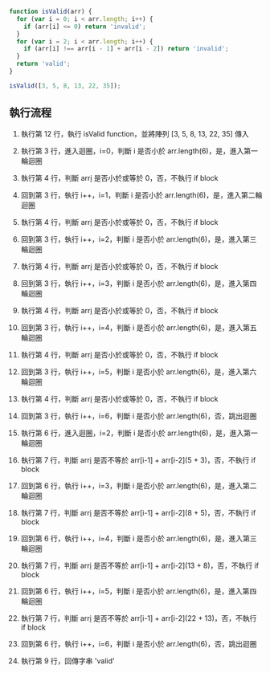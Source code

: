 ```js
function isValid(arr) {
  for (var i = 0; i < arr.length; i++) {
    if (arr[i] <= 0) return 'invalid';
  }
  for (var i = 2; i < arr.length; i++) {
    if (arr[i] !== arr[i - 1] + arr[i - 2]) return 'invalid';
  }
  return 'valid';
}

isValid([3, 5, 8, 13, 22, 35]);
```

## 執行流程

1. 執行第 12 行，執行 isValid function，並將陣列 [3, 5, 8, 13, 22, 35] 傳入

2. 執行第 3 行，進入迴圈，i=0，判斷 i 是否小於 arr.length(6)，是，進入第一輪迴圈
3. 執行第 4 行，判斷 arr[i](3) 是否小於或等於 0，否，不執行 if block

4. 回到第 3 行，執行 i++，i=1，判斷 i 是否小於 arr.length(6)，是，進入第二輪迴圈
5. 執行第 4 行，判斷 arr[i](5) 是否小於或等於 0，否，不執行 if block

6. 回到第 3 行，執行 i++，i=2，判斷 i 是否小於 arr.length(6)，是，進入第三輪迴圈
7. 執行第 4 行，判斷 arr[i](8) 是否小於或等於 0，否，不執行 if block

8. 回到第 3 行，執行 i++，i=3，判斷 i 是否小於 arr.length(6)，是，進入第四輪迴圈
9. 執行第 4 行，判斷 arr[i](13) 是否小於或等於 0，否，不執行 if block

10. 回到第 3 行，執行 i++，i=4，判斷 i 是否小於 arr.length(6)，是，進入第五輪迴圈
11. 執行第 4 行，判斷 arr[i](22) 是否小於或等於 0，否，不執行 if block

12. 回到第 3 行，執行 i++，i=5，判斷 i 是否小於 arr.length(6)，是，進入第六輪迴圈
13. 執行第 4 行，判斷 arr[i](35) 是否小於或等於 0，否，不執行 if block

14. 回到第 3 行，執行 i++，i=6，判斷 i 是否小於 arr.length(6)，否，跳出迴圈

15. 執行第 6 行，進入迴圈，i=2，判斷 i 是否小於 arr.length(6)，是，進入第一輪迴圈
16. 執行第 7 行，判斷 arr[i](8) 是否不等於 arr[i-1] + arr[i-2](5 + 3)，否，不執行 if block

17. 回到第 6 行，執行 i++，i=3，判斷 i 是否小於 arr.length(6)，是，進入第二輪迴圈
18. 執行第 7 行，判斷 arr[i](13) 是否不等於 arr[i-1] + arr[i-2](8 + 5)，否，不執行 if block

19. 回到第 6 行，執行 i++，i=4，判斷 i 是否小於 arr.length(6)，是，進入第三輪迴圈
20. 執行第 7 行，判斷 arr[i](22) 是否不等於 arr[i-1] + arr[i-2](13 + 8)，否，不執行 if block

21. 回到第 6 行，執行 i++，i=5，判斷 i 是否小於 arr.length(6)，是，進入第四輪迴圈
22. 執行第 7 行，判斷 arr[i](35) 是否不等於 arr[i-1] + arr[i-2](22 + 13)，否，不執行 if block

23. 回到第 6 行，執行 i++，i=6，判斷 i 是否小於 arr.length(6)，否，跳出迴圈

24. 執行第 9 行，回傳字串 'valid'
